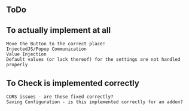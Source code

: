 ToDo
----

To actually implement at all
----------------------------
	Move the Button to the correct place!
	InjectedJS/Popup Communication
	Value Injection
	Default values (or lack thereof) for the settings are not handled properly

To Check is implemented correctly
---------------------------------

	CORS issues - are these fixed correctly?
	Saving Configuration - is this implemented correctly for an addon?
